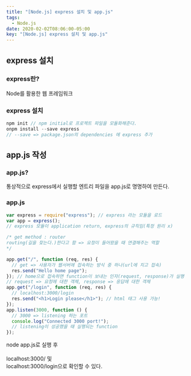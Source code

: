 ```yaml
---
title: "[Node.js] express 설치 및 app.js"
tags:
  - Node.js
date: 2020-02-02T08:06:00-05:00
key: "[Node.js] express 설치 및 app.js"
---
```


## express 설치

### express란?

Node를 활용한 웹 프레임워크

### express 설치

```javascript
npm init // npm initial로 프로젝트 파일을 모듈화해준다.
onpm install --save express
// --save => package.json의 dependencies 에 express 추가
```

## app.js 작성

### app.js?

통상적으로 express에서 실행할 엔트리 파일을 app.js로 명명하여 만든다.

### app.js

```javascript
var express = require("express"); // express 라는 모듈을 로드
var app = express();
// express 모듈이 application return, express의 규칙임(특정 원리 x)

/* get method : router
routing(길을 찾는다.)한다고 함 => 요청이 들어왔을 때 연결해주는 역할
*/

app.get("/", function (req, res) {
  // get => 사용자가 웹서버에 접속하는 방식 중 하나(url에 치고 접속)
  res.send("Hello home page");
}); // home으로 접속하면 function이 보내는 인자(request, response)가 실행
// request => 요청에 대한 객체, response => 응답에 대한 객체
app.get("/login", function (req, res) {
  // localhost:3000/login
  res.send("<h1>Login please</h1>"); // html 태그 사용 가능!
});
app.listen(3000, function () {
  // 3000 => listening 하는 포트
  console.log("Connected 3000 port!");
  // listening이 성공했을 때 실행되는 function
});
```

node app.js로 실행 후<br>  
localhost:3000/ 및<br>
localhost:3000/login으로 확인할 수 있다.
